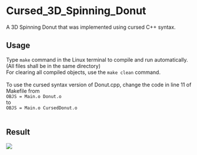 # Cursed_3D_Spinning_Donut
A 3D Spinning Donut that was implemented using cursed C++ syntax.

<h2>Usage</h2>
Type <code>make</code> command in the Linux terminal to compile and run automatically. (All files shall be in the same directory)<br>
For clearing all compiled objects, use the <code>make clean</code> command.<br><br>
To use the cursed syntax version of Donut.cpp, change the code in line 11 of Makefile from<br>
<code>OBJS = Main.o Donut.o</code><br>
to<br>
<code>OBJS = Main.o CursedDonut.o</code><br>
<br>
<h2>Result</h2>
<img src="result.gif">
